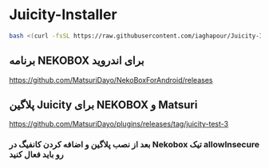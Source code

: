 # Juicity-Installer

```bash
bash <(curl -fsSL https://raw.githubusercontent.com/iaghapour/Juicity-Installer/main/juicity-installer.sh)

```

## برنامه NEKOBOX برای اندروید
https://github.com/MatsuriDayo/NekoBoxForAndroid/releases

## پلاگین Juicity برای NEKOBOX و Matsuri
https://github.com/MatsuriDayo/plugins/releases/tag/juicity-test-3

### بعد از نصب پلاگین و اضافه کردن کانفیگ در Nekobox تیک allowInsecure رو باید فعال کنید
